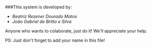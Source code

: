 ###This system is developed by:

* _Beatriz Rezener Dourado Matos_
* _João Gabriel de Britto e Silva_

Anyone who wants to colaborate, just do it! We'll appreciate your help.

PS: Just don't forget to add your name in this file!
